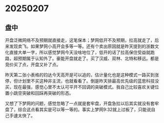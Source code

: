 # 20250207

## 盘中

开盘泛微网络不及预期就直接走，这笔保本；梦网低开不及预期，拉高就走了，后来发现卖飞。如果梦网小高开会多等一等。还有个卖出原因就是昨天提到的浙数文化直接大单一字，所以感觉梦网今天没啥地位了，低开的话了拉高保住受益就跑路，超预期属于认知外了。豪能开盘就走了。买了汉威、双林、北特和移远。都是竞价买了点，开盘又补了点。

昨天第二张小表格的钧达今天高开是可以追的，估计量化也是这种模式一路买到涨停，但计划里不买这种非主流，也就看看了。倒是昨天排最高优先级的蓝思科技没买，现在最强，感觉心里不太认可平开不回调的突破模式。我自己比较喜欢关键位置小跳空突破和回踩再突破的形态。

又想了下梦网的问题，感觉忽略了一点就是套牢盘，开盘急拉以后其实就没有套牢盘了，综合这点看其实是可以等一等的。事实上梦网9:32就上过板了，只能说自己手速太快了。
